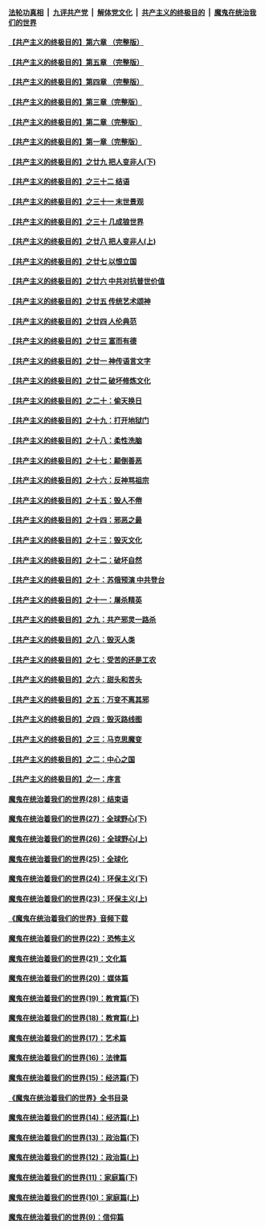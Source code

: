 

####  [法轮功真相](../../../../basic/blob/master/README.md?t=04112230) &nbsp;|&nbsp; [九评共产党](../../../../9ping.md/blob/master/README.md?t=04112230) &nbsp;|&nbsp; [解体党文化](../../../../jtdwh.md/blob/master/README.md?t=04112230)  &nbsp;|&nbsp; [共产主义的终极目的](../../../../gczydzjmd.md/blob/master/README.md?t=04112230) &nbsp;|&nbsp; [魔鬼在统治我们的世界](../../../../mgztzwmdsj.md/blob/master/README.md?t=04112230) 

#### [【共产主义的终极目的】第六章 （完整版）](../pages/nsc422/n11428913.md?t=04112230) 

#### [【共产主义的终极目的】第五章 （完整版）](../pages/nsc422/n11428912.md?t=04112230) 

#### [【共产主义的终极目的】第四章 （完整版）](../pages/nsc422/n11428907.md?t=04112230) 

#### [【共产主义的终极目的】第三章（完整版）](../pages/nsc422/n11428848.md?t=04112230) 

#### [【共产主义的终极目的】第二章（完整版）](../pages/nsc422/n11428831.md?t=04112230) 

#### [【共产主义的终极目的】第一章（完整版）](../pages/nsc422/n11417651.md?t=04112230) 

#### [【共产主义的终极目的】之廿九 把人变非人(下)](../pages/nsc422/n11344140.md?t=04112230) 

#### [【共产主义的终极目的】之三十二 结语](../pages/nsc422/n11360535.md?t=04112230) 

#### [【共产主义的终极目的】之三十一 末世景观](../pages/nsc422/n11351129.md?t=04112230) 

#### [【共产主义的终极目的】之三十 几成狼世界](../pages/nsc422/n11348280.md?t=04112230) 

#### [【共产主义的终极目的】之廿八 把人变非人(上)](../pages/nsc422/n11340492.md?t=04112230) 

#### [【共产主义的终极目的】之廿七 以恨立国](../pages/nsc422/n11336944.md?t=04112230) 

#### [【共产主义的终极目的】之廿六 中共对抗普世价值](../pages/nsc422/n11324785.md?t=04112230) 

#### [【共产主义的终极目的】之廿五 传统艺术颂神](../pages/nsc422/n11296396.md?t=04112230) 

#### [【共产主义的终极目的】之廿四 人伦典范](../pages/nsc422/n11296397.md?t=04112230) 

#### [【共产主义的终极目的】之廿三 富而有德](../pages/nsc422/n11283598.md?t=04112230) 

#### [【共产主义的终极目的】之廿一 神传语言文字](../pages/nsc422/n11263265.md?t=04112230) 

#### [【共产主义的终极目的】之廿二 破坏修炼文化](../pages/nsc422/n11245728.md?t=04112230) 

#### [【共产主义的终极目的】之二十：偷天换日](../pages/nsc422/n11238846.md?t=04112230) 

#### [【共产主义的终极目的】之十九：打开地狱门](../pages/nsc422/n11206376.md?t=04112230) 

#### [【共产主义的终极目的】之十八：柔性洗脑](../pages/nsc422/n11199994.md?t=04112230) 

#### [【共产主义的终极目的】之十七：颠倒善恶](../pages/nsc422/n11179782.md?t=04112230) 

#### [【共产主义的终极目的】之十六：反神骂祖宗](../pages/nsc422/n11166798.md?t=04112230) 

#### [【共产主义的终极目的】之十五：毁人不倦](../pages/nsc422/n11166792.md?t=04112230) 

#### [【共产主义的终极目的】之十四：邪恶之最](../pages/nsc422/n11150249.md?t=04112230) 

#### [【共产主义的终极目的】之十三：毁灭文化](../pages/nsc422/n11135227.md?t=04112230) 

#### [【共产主义的终极目的】之十二：破坏自然](../pages/nsc422/n11135214.md?t=04112230) 

#### [【共产主义的终极目的】之十：苏俄预演 中共登台](../pages/nsc422/n11118424.md?t=04112230) 

#### [【共产主义的终极目的】之十一：屠杀精英](../pages/nsc422/n11118442.md?t=04112230) 

#### [【共产主义的终极目的】之九：共产邪灵一路杀](../pages/nsc422/n11114139.md?t=04112230) 

#### [【共产主义的终极目的】之八：毁灭人类](../pages/nsc422/n11108503.md?t=04112230) 

#### [【共产主义的终极目的】之七：受苦的还是工农](../pages/nsc422/n11101809.md?t=04112230) 

#### [【共产主义的终极目的】之六：甜头和苦头](../pages/nsc422/n11096971.md?t=04112230) 

#### [【共产主义的终极目的】之五：万变不离其邪](../pages/nsc422/n11091285.md?t=04112230) 

#### [【共产主义的终极目的】之四：毁灭路线图](../pages/nsc422/n11086284.md?t=04112230) 

#### [【共产主义的终极目的】之三：马克思魔变](../pages/nsc422/n11061941.md?t=04112230) 

#### [【共产主义的终极目的】之二：中心之国](../pages/nsc422/n11047728.md?t=04112230) 

#### [【共产主义的终极目的】之一：序言](../pages/nsc422/n11086077.md?t=04112230) 

#### [魔鬼在统治着我们的世界(28)：结束语](../pages/nsc422/n10936246.md?t=04112230) 

#### [魔鬼在统治着我们的世界(27)：全球野心(下)](../pages/nsc422/n10928319.md?t=04112230) 

#### [魔鬼在统治着我们的世界(26)：全球野心(上)](../pages/nsc422/n10900318.md?t=04112230) 

#### [魔鬼在统治着我们的世界(25)：全球化](../pages/nsc422/n10788205.md?t=04112230) 

#### [魔鬼在统治着我们的世界(24)：环保主义(下)](../pages/nsc422/n10695307.md?t=04112230) 

#### [魔鬼在统治着我们的世界(23)：环保主义(上)](../pages/nsc422/n10688613.md?t=04112230) 

#### [《魔鬼在统治着我们的世界》音频下载](../pages/nsc422/n10635553.md?t=04112230) 

#### [魔鬼在统治着我们的世界(22)：恐怖主义](../pages/nsc422/n10614727.md?t=04112230) 

#### [魔鬼在统治着我们的世界(21)：文化篇](../pages/nsc422/n10597706.md?t=04112230) 

#### [魔鬼在统治着我们的世界(20)：媒体篇](../pages/nsc422/n10586579.md?t=04112230) 

#### [魔鬼在统治着我们的世界(19)：教育篇(下)](../pages/nsc422/n10564808.md?t=04112230) 

#### [魔鬼在统治着我们的世界(18)：教育篇(上)](../pages/nsc422/n10526970.md?t=04112230) 

#### [魔鬼在统治着我们的世界(17)：艺术篇](../pages/nsc422/n10499093.md?t=04112230) 

#### [魔鬼在统治着我们的世界(16)：法律篇](../pages/nsc422/n10485969.md?t=04112230) 

#### [魔鬼在统治着我们的世界(15)：经济篇(下)](../pages/nsc422/n10469975.md?t=04112230) 

#### [《魔鬼在统治着我们的世界》全书目录](../pages/nsc422/n10464261.md?t=04112230) 

#### [魔鬼在统治着我们的世界(14)：经济篇(上)](../pages/nsc422/n10457370.md?t=04112230) 

#### [魔鬼在统治着我们的世界(13)：政治篇(下)](../pages/nsc422/n10448270.md?t=04112230) 

#### [魔鬼在统治着我们的世界(12)：政治篇(上)](../pages/nsc422/n10444576.md?t=04112230) 

#### [魔鬼在统治着我们的世界(11)：家庭篇(下)](../pages/nsc422/n10440961.md?t=04112230) 

#### [魔鬼在统治着我们的世界(10)：家庭篇(上)](../pages/nsc422/n10435448.md?t=04112230) 

#### [魔鬼在统治着我们的世界(9)：信仰篇](../pages/nsc422/n10432159.md?t=04112230) 

